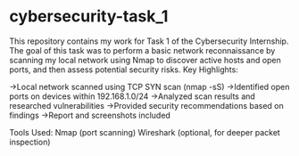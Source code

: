 # cybersecurity-task_1
This repository contains my work for Task 1 of the Cybersecurity Internship. The goal of this task was to perform a basic network reconnaissance by scanning my local network using Nmap to discover active hosts and open ports, and then assess potential security risks.
Key Highlights:

->Local network scanned using TCP SYN scan (nmap -sS)
->Identified open ports on devices within 192.168.1.0/24
->Analyzed scan results and researched vulnerabilities
->Provided security recommendations based on findings
->Report and screenshots included

Tools Used:
Nmap (port scanning)
Wireshark (optional, for deeper packet inspection)
